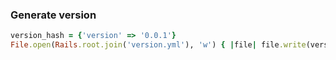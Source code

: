 ### Generate version

```ruby
version_hash = {'version' => '0.0.1'}
File.open(Rails.root.join('version.yml'), 'w') { |file| file.write(version_hash.to_yaml) }
```